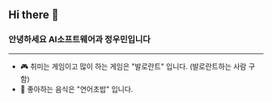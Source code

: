 ## Hi there 👋

### 안녕하세요 AI소프트웨어과 정우민입니다

----

- 🎮 취미는 게임이고 많이 하는 게임은 "발로란트" 입니다.
  (발로란트하는 사람 구함)
- 🍣 좋아하는 음식은 "연어초밥" 입니다.
